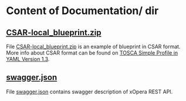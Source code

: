 # Content of Documentation/ dir
## [CSAR-local_blueprint.zip](CSAR-local_blueprint.zip)
File [CSAR-local_blueprint.zip](CSAR-local_blueprint.zip) is an example of blueprint in CSAR format.
More info about CSAR format can be found on [TOSCA Simple Profile in YAML Version 1.3](https://docs.oasis-open.org/tosca/TOSCA-Simple-Profile-YAML/v1.3/os/TOSCA-Simple-Profile-YAML-v1.3-os.html#_Toc26969474).



## [swagger.json](swagger.json)
File [swagger.json](swagger.json) contains swagger description of xOpera REST API.
